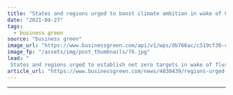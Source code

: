 ```yaml
---
title: "States and regions urged to boost climate ambition in wake of Climate Leaders Summit"
date: "2021-04-27"
tags: 
  - business green
source: "business green"
image_url: "https://www.businessgreen.com/api/v1/wps/db766ac/c519cf30-cb9e-4d32-bbad-1f03094c1072/13/2406-california-wind-farm-185x114.jpg"
image_fp: "/assets/img/post_thumbnails/76.jpg"
lead: "
 States and regions urged to establish net zero targets in wake of flurry of new national goals announced last week at Climate Leaders Summit ..."
article_url: "https://www.businessgreen.com/news/4030439/regions-urged-boost-climate-ambition-wake-climate-leaders-summit"
---
```


---

